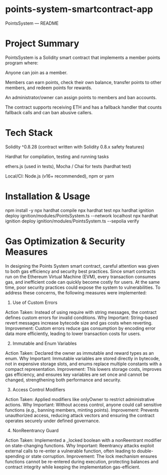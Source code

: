 # points-system-smartcontract-app
PointsSystem — README
# Project Summary

PointsSystem is a Solidity smart contract that implements a member points program where:

Anyone can join as a member.

Members can earn points, check their own balance, transfer points to other members, and redeem points for rewards.

An administrator/owner can assign points to members and ban accounts.

The contract supports receiving ETH and has a fallback handler that counts fallback calls and can ban abusive callers.


# Tech Stack

Solidity ^0.8.28 (contract written with Solidity 0.8.x safety features)

Hardhat for compilation, testing and running tasks

ethers.js (used in tests), Mocha / Chai for tests (hardhat test)

Local/CI: Node.js (v16+ recommended), npm or yarn

# Installation & Usage
npm install -y
npx hardhat compile
npx hardhat test
npx hardhat ignition deploy ignition/modules/PointsSystem.ts --network localhost
npx hardhat ignition deploy ignition/modules/PointsSystem.ts --sepolia verify

# Gas Optimization & Security Measures

In designing the Points System smart contract, careful attention was given to both gas efficiency and security best practices. Since smart contracts run on the Ethereum Virtual Machine (EVM), every transaction consumes gas, and inefficient code can quickly become costly for users. At the same time, poor security practices could expose the system to vulnerabilities. To address these concerns, the following measures were implemented:

1. Use of Custom Errors

Action Taken: Instead of using require with string messages, the contract defines custom errors for invalid conditions.
Why Important: String-based revert messages increase bytecode size and gas costs when reverting.
Improvement: Custom errors reduce gas consumption by encoding error data more efficiently, leading to lower transaction costs for users.

2. Immutable and Enum Variables

Action Taken: Declared the owner as immutable and reward types as an enum.
Why Important: Immutable variables are stored directly in bytecode, not in expensive storage slots, and enums replace multiple constants with a compact representation.
Improvement: This lowers storage costs, improves gas efficiency, and ensures key variables are set once and cannot be changed, strengthening both performance and security.

3. Access Control Modifiers

Action Taken: Applied modifiers like onlyOwner to restrict administrative actions.
Why Important: Without access control, anyone could call sensitive functions (e.g., banning members, minting points).
Improvement: Prevents unauthorized access, reducing attack vectors and ensuring the contract operates securely under defined governance.

4. NonReentrancy Guard

Action Taken: Implemented a _locked boolean with a nonReentrant modifier on state-changing functions.
Why Important: Reentrancy attacks exploit external calls to re-enter a vulnerable function, often leading to double-spending or state corruption.
Improvement: The lock mechanism ensures functions cannot be re-entered during execution, protecting balances and contract integrity while keeping the implementation gas-efficient.







